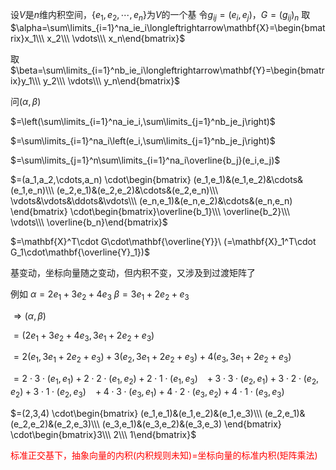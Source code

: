 设$V$是$n$维内积空间，$\{e_1,e_2,\cdots,e_n\}$为$V$的一个基
令$g_{ij}=(e_i,e_j)$，$G=(g_{ij})_n$
取$\alpha=\sum\limits_{i=1}^na_ie_i\longleftrightarrow\mathbf{X}=\begin{bmatrix}x_1\\\ x_2\\\ \vdots\\\ x_n\end{bmatrix}$

取$\beta=\sum\limits_{i=1}^nb_ie_i\longleftrightarrow\mathbf{Y}=\begin{bmatrix}y_1\\\ y_2\\\ \vdots\\\ y_n\end{bmatrix}$

问$(\alpha,\beta)$

$=\left(\sum\limits_{i=1}^na_ie_i,\sum\limits_{j=1}^nb_je_j\right)$

$=\sum\limits_{i=1}^na_i\left(e_i,\sum\limits_{j=1}^nb_je_j\right)$

$=\sum\limits_{j=1}^n\sum\limits_{i=1}^na_i\overline{b_j}(e_i,e_j)$

$=(a_1,a_2,\cdots,a_n)
\cdot\begin{bmatrix}
(e_1,e_1)&(e_1,e_2)&\cdots&(e_1,e_n)\\\ (e_2,e_1)&(e_2,e_2)&\cdots&(e_2,e_n)\\\ \vdots&\vdots&\ddots&\vdots\\\ (e_n,e_1)&(e_n,e_2)&\cdots&(e_n,e_n)
\end{bmatrix}
\cdot\begin{bmatrix}\overline{b_1}\\\ \overline{b_2}\\\ \vdots\\\ \overline{b_n}\end{bmatrix}$

$=\mathbf{X}^T\cdot G\cdot\mathbf{\overline{Y}}\ (=\mathbf{X}_1^T\cdot G_1\cdot\mathbf{\overline{Y}_1})$

基变动，坐标向量随之变动，但内积不变，又涉及到过渡矩阵了

例如
$\alpha=2e_1+3e_2+4e_3$
$\beta=3e_1+2e_2+e_3$

$\Rightarrow(\alpha,\beta)$

$=(2e_1+3e_2+4e_3,3e_1+2e_2+e_3)$

$=2(e_1,3e_1+2e_2+e_3)+3(e_2,3e_1+2e_2+e_3)+4(e_3,3e_1+2e_2+e_3)$

$=2\cdot3\cdot(e_1,e_1)+2\cdot2\cdot(e_1,e_2)+2\cdot1\cdot(e_1,e_3)$
$\enspace+3\cdot3\cdot(e_2,e_1)+3\cdot2\cdot(e_2,e_2)+3\cdot1\cdot(e_2,e_3)$
$\enspace+4\cdot3\cdot(e_3,e_1)+4\cdot2\cdot(e_3,e_2)+4\cdot1\cdot(e_3,e_3)$

$=(2,3,4)
\cdot\begin{bmatrix}
(e_1,e_1)&(e_1,e_2)&(e_1,e_3)\\\ (e_2,e_1)&(e_2,e_2)&(e_2,e_3)\\\ (e_3,e_1)&(e_3,e_2)&(e_3,e_3)
\end{bmatrix}
\cdot\begin{bmatrix}3\\\ 2\\\ 1\end{bmatrix}$

<font color=red>标准正交基下，抽象向量的内积(内积规则未知)=坐标向量的标准内积(矩阵乘法)</font>
